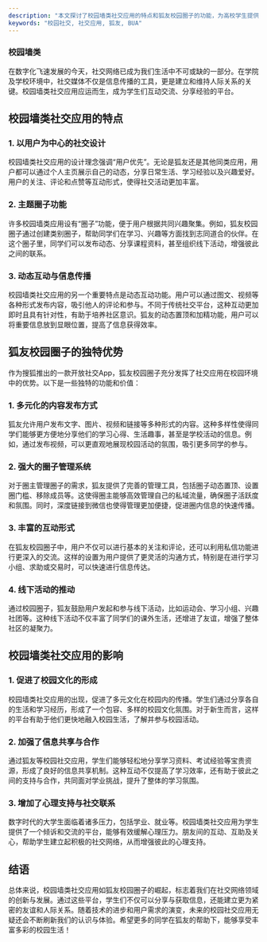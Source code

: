 ```yaml
---
description: "本文探讨了校园墙类社交应用的特点和狐友校园圈子的功能，为高校学生提供更好的交流平台。"
keywords: "校园社交, 社交应用, 狐友, BUA"
---
```

### 校园墙类

在数字化飞速发展的今天，社交网络已成为我们生活中不可或缺的一部分。在学院及学校环境中，社交媒体不仅是信息传播的工具，更是建立和维持人际关系的关键。校园墙类社交应用应运而生，成为学生们互动交流、分享经验的平台。

## 校园墙类社交应用的特点

### 1. 以用户为中心的社交设计

校园墙类社交应用的设计理念强调“用户优先”。无论是狐友还是其他同类应用，用户都可以通过个人主页展示自己的动态，分享日常生活、学习经验以及兴趣爱好。用户的关注、评论和点赞等互动形式，使得社交活动更加丰富。

### 2. 主题圈子功能 

许多校园墙类应用设有“圈子”功能，便于用户根据共同兴趣聚集。例如，狐友校园圈子通过创建类别圈子，帮助同学们在学习、兴趣等方面找到志同道合的伙伴。在这个圈子里，同学们可以发布动态、分享课程资料，甚至组织线下活动，增强彼此之间的联系。

### 3. 动态互动与信息传播

校园墙类社交应用的另一个重要特点是动态互动功能。用户可以通过图文、视频等各种形式发布内容，吸引他人的评论和参与。不同于传统社交平台，这种互动更加即时且具有针对性，有助于培养社区意识。狐友的动态置顶和加精功能，用户可以将重要信息放到显眼位置，提高了信息获得效率。

## 狐友校园圈子的独特优势

作为搜狐推出的一款开放社交App，狐友校园圈子充分发挥了社交应用在校园环境中的优势。以下是一些独特的功能和价值：

### 1. 多元化的内容发布方式

狐友允许用户发布文字、图片、视频和链接等多种形式的内容。这种多样性使得同学们能够更方便地分享他们的学习心得、生活趣事，甚至是学校活动的信息。例如，通过发布视频，可以更直观地展现校园活动的氛围，吸引更多同学的参与。

### 2. 强大的圈子管理系统

对于圈主管理圈子的需求，狐友提供了完善的管理工具，包括圈子动态置顶、设置圈门槛、移除成员等。这使得圈主能够高效管理自己的私域流量，确保圈子活跃度和氛围。同时，深度链接到微信也使得管理更加便捷，促进圈内信息的快速传播。

### 3. 丰富的互动形式

在狐友校园圈子中，用户不仅可以进行基本的关注和评论，还可以利用私信功能进行更深入的交流。这样的设置为用户提供了更灵活的沟通方式，特别是在进行学习小组、求助或交易时，可以快速进行信息传达。

### 4. 线下活动的推动

通过校园圈子，狐友鼓励用户发起和参与线下活动，比如运动会、学习小组、兴趣社团等。这种线下活动不仅丰富了同学们的课外生活，还增进了友谊，增强了整体社区的凝聚力。

## 校园墙类社交应用的影响

### 1. 促进了校园文化的形成

校园墙类社交应用的出现，促进了多元文化在校园内的传播。学生们通过分享各自的生活和学习经历，形成了一个包容、多样的校园文化氛围。对于新生而言，这样的平台有助于他们更快地融入校园生活，了解并参与校园活动。

### 2. 加强了信息共享与合作

通过狐友等校园社交应用，学生们能够轻松地分享学习资料、考试经验等宝贵资源，形成了良好的信息共享机制。这种互动不仅提高了学习效率，还有助于彼此之间的支持与合作，共同面对学业挑战，提升了整体的学习氛围。

### 3. 增加了心理支持与社交联系

数字时代的大学生面临着诸多压力，包括学业、就业等。校园墙类社交应用为学生提供了一个倾诉和交流的平台，能够有效缓解心理压力。朋友间的互动、互助及关心，帮助学生建立起积极的社交网络，从而增强彼此的心理支持。

## 结语

总体来说，校园墙类社交应用如狐友校园圈子的崛起，标志着我们在社交网络领域的创新与发展。通过这些平台，学生们不仅可以分享与获取信息，还能建立更为紧密的友谊和人际关系。随着技术的进步和用户需求的演变，未来的校园社交应用无疑还会不断刷新我们的认识与体验。希望更多的同学在狐友的帮助下，能够享受丰富多彩的校园生活！
